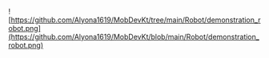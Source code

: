 ![https://github.com/Alyona1619/MobDevKt/tree/main/Robot/demonstration_robot.png](https://github.com/Alyona1619/MobDevKt/blob/main/Robot/demonstration_robot.png)
